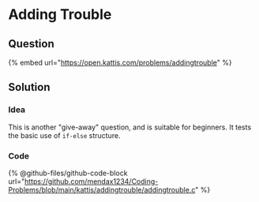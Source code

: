 # Adding Trouble

## Question

{% embed url="https://open.kattis.com/problems/addingtrouble" %}

## Solution

### Idea

This is another "give-away" question, and is suitable for beginners. It tests the basic use of `if-else` structure.

### Code

{% @github-files/github-code-block url="https://github.com/mendax1234/Coding-Problems/blob/main/kattis/addingtrouble/addingtrouble.c" %}
